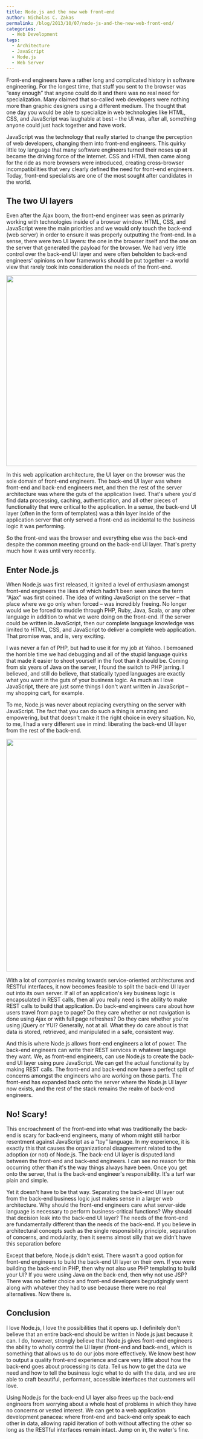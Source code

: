 ```yaml
---
title: Node.js and the new web front-end
author: Nicholas C. Zakas
permalink: /blog/2013/10/07/node-js-and-the-new-web-front-end/
categories:
  - Web Development
tags:
  - Architecture
  - JavaScript
  - Node.js
  - Web Server
---
```

Front-end engineers have a rather long and complicated history in software engineering. For the longest time, that stuff you sent to the browser was &#8220;easy enough&#8221; that anyone could do it and there was no real need for specialization. Many claimed that so-called web developers were nothing more than graphic designers using a different medium. The thought that one day you would be able to specialize in web technologies like HTML, CSS, and JavaScript was laughable at best &#8211; the UI was, after all, something anyone could just hack together and have work.

JavaScript was the technology that really started to change the perception of web developers, changing them into front-end engineers. This quirky little toy language that many software engineers turned their noses up at became the driving force of the Internet. CSS and HTML then came along for the ride as more browsers were introduced, creating cross-browser incompatibilities that very clearly defined the need for front-end engineers. Today, front-end specialists are one of the most sought after candidates in the world.

## The two UI layers

Even after the Ajax boom, the front-end engineer was seen as primarily working with technologies inside of a browser window. HTML, CSS, and JavaScript were the main priorities and we would only touch the back-end (web server) in order to ensure it was properly outputting the front-end. In a sense, there were two UI layers: the one in the browser itself and the one on the server that generated the payload for the browser. We had very little control over the back-end UI layer and were often beholden to back-end engineers' opinions on how frameworks should be put together &#8211; a world view that rarely took into consideration the needs of the front-end.

[<img src="/images/posts/2013/10/nodejs1.png" alt="" width="600" height="503" class="alignleft size-full wp-image-3492" align="center" />][1]

In this web application architecture, the UI layer on the browser was the sole domain of front-end engineers. The back-end UI layer was where front-end and back-end engineers met, and then the rest of the server architecture was where the guts of the application lived. That's where you'd find data processing, caching, authentication, and all other pieces of functionality that were critical to the application. In a sense, the back-end UI layer (often in the form of templates) was a thin layer inside of the application server that only served a front-end as incidental to the business logic it was performing.

So the front-end was the browser and everything else was the back-end despite the common meeting ground on the back-end UI layer. That's pretty much how it was until very recently.

## Enter Node.js

When Node.js was first released, it ignited a level of enthusiasm amongst front-end engineers the likes of which hadn't been seen since the term &#8220;Ajax&#8221; was first coined. The idea of writing JavaScript on the server &#8211; that place where we go only when forced &#8211; was incredibly freeing. No longer would we be forced to muddle through PHP, Ruby, Java, Scala, or any other language in addition to what we were doing on the front-end. If the server could be written in JavaScript, then our complete language knowledge was limited to HTML, CSS, and JavaScript to deliver a complete web application. That promise was, and is, very exciting.

I was never a fan of PHP, but had to use it for my job at Yahoo. I bemoaned the horrible time we had debugging and all of the stupid language quirks that made it easier to shoot yourself in the foot than it should be. Coming from six years of Java on the server, I found the switch to PHP jarring. I believed, and still do believe, that statically typed languages are exactly what you want in the guts of your business logic. As much as I love JavaScript, there are just some things I don't want written in JavaScript &#8211; my shopping cart, for example.

To me, Node.js was never about replacing everything on the server with JavaScript. The fact that you can do such a thing is amazing and empowering, but that doesn't make it the right choice in every situation. No, to me, I had a very different use in mind: liberating the back-end UI layer from the rest of the back-end.

[<img src="/images/posts/2013/10/nodejs2.png" alt="" width="600" height="614" class="alignleft size-full wp-image-3494" />][2]

With a lot of companies moving towards service-oriented architectures and RESTful interfaces, it now becomes feasible to split the back-end UI layer out into its own server. If all of an application's key business logic is encapsulated in REST calls, then all you really need is the ability to make REST calls to build that application. Do back-end engineers care about how users travel from page to page? Do they care whether or not navigation is done using Ajax or with full page refreshes? Do they care whether you're using jQuery or YUI? Generally, not at all. What they do care about is that data is stored, retrieved, and manipulated in a safe, consistent way. 

And this is where Node.js allows front-end engineers a lot of power. The back-end engineers can write their REST services in whatever language they want. We, as front-end engineers, can use Node.js to create the back-end UI layer using pure JavaScript. We can get the actual functionality by making REST calls. The front-end and back-end now have a perfect split of concerns amongst the engineers who are working on those parts. The front-end has expanded back onto the server where the Node.js UI layer now exists, and the rest of the stack remains the realm of back-end engineers.

## No! Scary!

This encroachment of the front-end into what was traditionally the back-end is scary for back-end engineers, many of whom might still harbor resentment against JavaScript as a &#8220;toy&#8221; language. In my experience, it is exactly this that causes the organizational disagreement related to the adoption (or not) of Node.js. The back-end UI layer is disputed land between the front-end and back-end engineers. I can see no reason for this occurring other than it's the way things always have been. Once you get onto the server, that is the back-end engineer's responsibility. It's a turf war plain and simple.

Yet it doesn't have to be that way. Separating the back-end UI layer out from the back-end business logic just makes sense in a larger web architecture. Why should the front-end engineers care what server-side language is necessary to perform business-critical functions? Why should that decision leak into the back-end UI layer? The needs of the front-end are fundamentally different than the needs of the back-end. If you believe in architectural concepts such as the single responsibility principle, separation of concerns, and modularity, then it seems almost silly that we didn't have this separation before

Except that before, Node.js didn't exist. There wasn't a good option for front-end engineers to build the back-end UI layer on their own. If you were building the back-end in PHP, then why not also use PHP templating to build your UI? If you were using Java on the back-end, then why not use JSP? There was no better choice and front-end developers begrudgingly went along with whatever they had to use because there were no real alternatives. Now there is.

## Conclusion

I love Node.js, I love the possibilities that it opens up. I definitely don't believe that an entire back-end should be written in Node.js just because it can. I do, however, strongly believe that Node.js gives front-end engineers the ability to wholly control the UI layer (front-end and back-end), which is something that allows us to do our jobs more effectively. We know best how to output a quality front-end experience and care very little about how the back-end goes about processing its data. Tell us how to get the data we need and how to tell the business logic what to do with the data, and we are able to craft beautiful, performant, accessible interfaces that customers will love.

Using Node.js for the back-end UI layer also frees up the back-end engineers from worrying about a whole host of problems in which they have no concerns or vested interest. We can get to a web application development panacea: where front-end and back-end only speak to each other in data, allowing rapid iteration of both without affecting the other so long as the RESTful interfaces remain intact. Jump on in, the water's fine.

 [1]: /images/posts/2013/10/nodejs1.png
 [2]: /images/posts/2013/10/nodejs2.png
